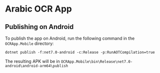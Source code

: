 # Arabic OCR App

## Publishing on Android

To publish the app on Android, run the following command in the `OCRApp.Mobile` directory:

```
dotnet publish -f:net7.0-android -c:Release -p:RunAOTCompilation=true
```

The resulting APK will be in `OCRApp.Mobile\bin\Release\net7.0-android\android-arm64\publish`
